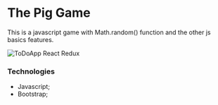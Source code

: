 # The Pig Game

This is a javascript game with Math.random() function and the other js basics features.

![ToDoApp React Redux](https://komornyi.space/static/img/projects/2.png)

### Technologies

-   Javascript;
-   Bootstrap;
